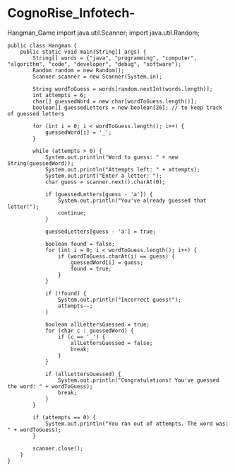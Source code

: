 # CognoRise_Infotech-
Hangman_Game
import java.util.Scanner;
	import java.util.Random;

	public class Hangman {
	    public static void main(String[] args) {
	        String[] words = {"java", "programming", "computer", "algorithm", "code", "developer", "debug", "software"};
	        Random random = new Random();
	        Scanner scanner = new Scanner(System.in);

	        String wordToGuess = words[random.nextInt(words.length)];
	        int attempts = 6;
	        char[] guessedWord = new char[wordToGuess.length()];
	        boolean[] guessedLetters = new boolean[26]; // to keep track of guessed letters

	        for (int i = 0; i < wordToGuess.length(); i++) {
	            guessedWord[i] = '_';
	        }

	        while (attempts > 0) {
	            System.out.println("Word to guess: " + new String(guessedWord));
	            System.out.println("Attempts left: " + attempts);
	            System.out.print("Enter a letter: ");
	            char guess = scanner.next().charAt(0);

	            if (guessedLetters[guess - 'a']) {
	                System.out.println("You've already guessed that letter!");
	                continue;
	            }

	            guessedLetters[guess - 'a'] = true;

	            boolean found = false;
	            for (int i = 0; i < wordToGuess.length(); i++) {
	                if (wordToGuess.charAt(i) == guess) {
	                    guessedWord[i] = guess;
	                    found = true;
	                }
	            }

	            if (!found) {
	                System.out.println("Incorrect guess!");
	                attempts--;
	            }

	            boolean allLettersGuessed = true;
	            for (char c : guessedWord) {
	                if (c == '_') {
	                    allLettersGuessed = false;
	                    break;
	                }
	            }

	            if (allLettersGuessed) {
	                System.out.println("Congratulations! You've guessed the word: " + wordToGuess);
	                break;
	            }
	        }

	        if (attempts == 0) {
	            System.out.println("You ran out of attempts. The word was: " + wordToGuess);
	        }

	        scanner.close();
	    }
	}
